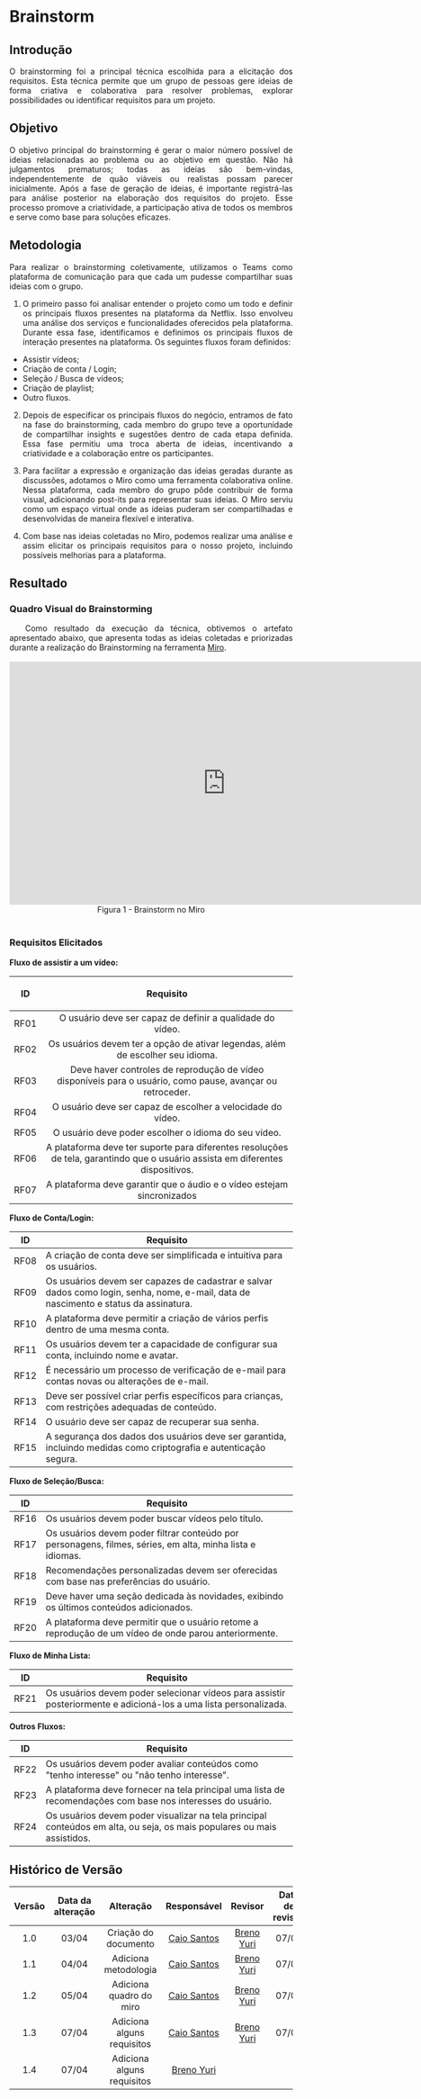 # Brainstorm

## Introdução

<div align="justify">
O brainstorming foi a principal técnica escolhida para a elicitação dos requisitos. Esta técnica permite que um grupo de pessoas gere ideias de forma criativa e colaborativa para resolver problemas, explorar possibilidades ou identificar requisitos para um projeto.
</div>

## Objetivo

<div align="justify">
O objetivo principal do brainstorming é gerar o maior número possível de ideias relacionadas ao problema ou ao objetivo em questão. Não há julgamentos prematuros; todas as ideias são bem-vindas, independentemente de quão viáveis ou realistas possam parecer inicialmente.  Após a fase de geração de ideias, é importante registrá-las para análise posterior na elaboração dos requisitos do projeto. Esse processo promove a criatividade, a participação ativa de todos os membros e serve como base para soluções eficazes.
</div>

## Metodologia

<div align="justify">
Para realizar o brainstorming coletivamente, utilizamos o Teams como plataforma de comunicação para que cada um pudesse compartilhar suas ideias com o grupo.

1. O primeiro passo foi analisar entender o projeto como um todo e definir os principais fluxos presentes na plataforma da Netflix. Isso envolveu uma análise dos serviços e funcionalidades oferecidos pela plataforma. Durante essa fase, identificamos e definimos os principais fluxos de interação presentes na plataforma. Os seguintes fluxos foram definidos: 
- Assistir vídeos;
- Criação de conta / Login;
- Seleção / Busca de vídeos;
- Criação de playlist;
- Outro fluxos.

2. Depois de especificar os principais fluxos do negócio, entramos de fato na fase do brainstorming, cada membro do grupo teve a oportunidade de compartilhar insights e sugestões dentro de cada etapa definida. Essa fase permitiu uma troca aberta de ideias, incentivando a criatividade e a colaboração entre os participantes.

3. Para facilitar a expressão e organização das ideias geradas durante as discussões, adotamos o Miro como uma ferramenta colaborativa online. Nessa plataforma, cada membro do grupo pôde contribuir de forma visual, adicionando post-its para representar suas ideias. O Miro serviu como um espaço virtual onde as ideias puderam ser compartilhadas e desenvolvidas de maneira flexível e interativa.

4. Com base nas ideias coletadas no Miro, podemos realizar uma análise e assim elicitar os principais requisitos para o nosso projeto, incluindo possíveis melhorias para a plataforma.
</div>

## Resultado

### Quadro Visual do Brainstorming
<!-- Colocar aqui o quadro do miro -->
<div align="justify">
&emsp;&emsp;Como resultado da execução da técnica, obtivemos o artefato apresentado abaixo, que apresenta todas as ideias coletadas e priorizadas durante a realização do Brainstorming na ferramenta <a href="https://miro.com">Miro</a>.
</div>
<br>
<iframe width="768" height="432" src="https://miro.com/app/live-embed/uXjVKYd0kvE=/?moveToViewport=-1562,-1316,1784,1270&embedId=352755302861" frameborder="0" scrolling="no" allow="fullscreen; clipboard-read; clipboard-write" allowfullscreen></iframe>
<div align="center">Figura 1 - Brainstorm no Miro</div>
</div>
<br>

### Requisitos Elicitados
**Fluxo de assistir a um vídeo:**

| <p align="center">ID</p> | <p align="center">Requisito</p> |
| :--: | :-------------------------------------------------: |
| RF01 | O usuário deve ser capaz de definir a qualidade do vídeo. |
| RF02 | Os usuários devem ter a opção de ativar legendas, além de escolher seu idioma. |
| RF03 | Deve haver controles de reprodução de vídeo disponíveis para o usuário, como pause, avançar ou retroceder. |
| RF04 | O usuário deve ser capaz de escolher a velocidade do vídeo. |
| RF05 | O usuário deve poder escolher o idioma do seu vídeo. |
| RF06 | A plataforma deve ter suporte para diferentes resoluções de tela, garantindo que o usuário assista em diferentes dispositivos. |
| RF07 | A plataforma deve garantir que o áudio e o vídeo estejam sincronizados |  

**Fluxo de Conta/Login:**

| ID | Requisito |
| -- | ----------------------------------------------- |
| RF08 | A criação de conta deve ser simplificada e intuitiva para os usuários. |
| RF09 | Os usuários devem ser capazes de cadastrar e salvar dados como login, senha, nome, e-mail, data de nascimento e status da assinatura. |
| RF10 | A plataforma deve permitir a criação de vários perfis dentro de uma mesma conta. |
| RF11 | Os usuários devem ter a capacidade de configurar sua conta, incluindo nome e avatar. |
| RF12 | É necessário um processo de verificação de e-mail para contas novas ou alterações de e-mail. |
| RF13 | Deve ser possível criar perfis específicos para crianças, com restrições adequadas de conteúdo. |
| RF14 | O usuário deve ser capaz de recuperar sua senha. |
| RF15 | A segurança dos dados dos usuários deve ser garantida, incluindo medidas como criptografia e autenticação segura. |

**Fluxo de Seleção/Busca:**

| ID | Requisito |
| -- | ----------------------------------------------- |
| RF16 | Os usuários devem poder buscar vídeos pelo título. |
| RF17 | Os usuários devem poder filtrar conteúdo por personagens, filmes, séries, em alta, minha lista e idiomas. |
| RF18 | Recomendações personalizadas devem ser oferecidas com base nas preferências do usuário. |
| RF19 | Deve haver uma seção dedicada às novidades, exibindo os últimos conteúdos adicionados. |
| RF20 | A plataforma deve permitir que o usuário retome a reprodução de um vídeo de onde parou anteriormente. |

**Fluxo de Minha Lista:**

| ID | Requisito |
| -- | ----------------------------------------------- |
| RF21 | Os usuários devem poder selecionar vídeos para assistir posteriormente e adicioná-los a uma lista personalizada. |

**Outros Fluxos:**

| ID | Requisito |
| -- | ----------------------------------------------- |
| RF22 | Os usuários devem poder avaliar conteúdos como "tenho interesse" ou "não tenho interesse". |
| RF23 | A plataforma deve fornecer na tela principal uma lista de recomendações com base nos interesses do usuário. |
| RF24 | Os usuários devem poder visualizar na tela principal conteúdos em alta, ou seja, os mais populares ou mais assistidos. |

## Histórico de Versão

| Versão | Data da alteração |             Alteração             |                   Responsável                   |                     Revisor                     | Data de revisão |
| :----: | :---------------: | :-------------------------------: | :---------------------------------------------: | :---------------------------------------------: | :-------------: |
|  1.0   |       03/04       |         Criação do documento        | [Caio Santos](https://github.com/caiobsantos) |[Breno Yuri](https://github.com/YuriBre)|07/04|
|  1.1   |       04/04       |         Adiciona metodologia       | [Caio Santos](https://github.com/caiobsantos) |[Breno Yuri](https://github.com/YuriBre)|07/04|
|  1.2   |       05/04       |         Adiciona quadro do miro       | [Caio Santos](https://github.com/caiobsantos) |[Breno Yuri](https://github.com/YuriBre)|07/04|
|  1.3   |       07/04       |         Adiciona alguns requisitos       | [Caio Santos](https://github.com/caiobsantos) |[Breno Yuri](https://github.com/YuriBre)|07/04|
|  1.4   |       07/04       |         Adiciona alguns requisitos       | [Breno Yuri](https://github.com/YuriBre) |||
